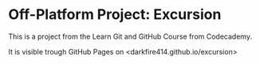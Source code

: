# Off-Platform Project: Excursion
This is a project from the Learn Git and GitHub Course from 
Codecademy.

It is visible trough GitHub Pages on <darkfire414.github.io/excursion>